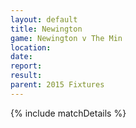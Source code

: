 ```yaml
---
layout: default
title: Newington
game: Newington v The Min
location: 
date: 
report: 
result: 
parent: 2015 Fixtures
---
```


{% include matchDetails %}
